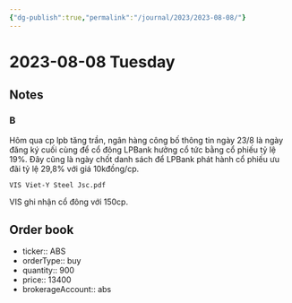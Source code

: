 ```yaml
---
{"dg-publish":true,"permalink":"/journal/2023/2023-08-08/"}
---
```


# 2023-08-08 Tuesday

## Notes

### B

Hôm qua cp lpb tăng trần, ngân hàng công bố thông tin ngày 23/8 là ngày đăng ký cuối cùng để cổ đông LPBank hưởng cổ tức bằng cổ phiếu tỷ lệ 19%. Đây cũng là ngày chốt danh sách để LPBank phát hành cổ phiếu ưu đãi tỷ lệ 29,8% với giá 10kđồng/cp.

`VIS Viet-Y Steel Jsc.pdf`

VIS ghi nhận cổ đông với 150cp.

## Order book

- ticker:: ABS
- orderType:: buy
- quantity:: 900
- price:: 13400
- brokerageAccount:: abs
